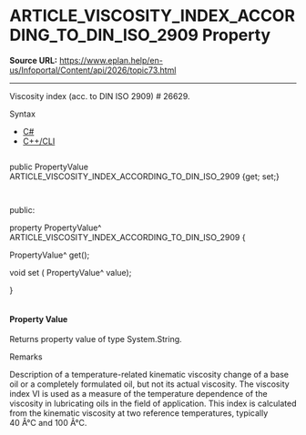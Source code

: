 # ARTICLE_VISCOSITY_INDEX_ACCORDING_TO_DIN_ISO_2909 Property

**Source URL:** https://www.eplan.help/en-us/Infoportal/Content/api/2026/topic73.html

---

Viscosity index (acc. to DIN ISO 2909) # 26629.

Syntax

- [C#](#i-syntax-CS)
- [C++/CLI](#i-syntax-CPP2005)

```
```
public PropertyValue ARTICLE_VISCOSITY_INDEX_ACCORDING_TO_DIN_ISO_2909 {get; set;}
```
```

```
```
public:

property PropertyValue^ ARTICLE_VISCOSITY_INDEX_ACCORDING_TO_DIN_ISO_2909 {

   PropertyValue^ get();

   void set (    PropertyValue^ value);

}
```
```

#### Property Value

Returns property value of type System.String.

Remarks

Description of a temperature-related kinematic viscosity change of a base oil or a completely formulated oil, but not its actual viscosity. The viscosity index VI is used as a measure of the temperature dependence of the viscosity in lubricating oils in the field of application. This index is calculated from the kinematic viscosity at two reference temperatures, typically 40 Â°C and 100 Â°C.
